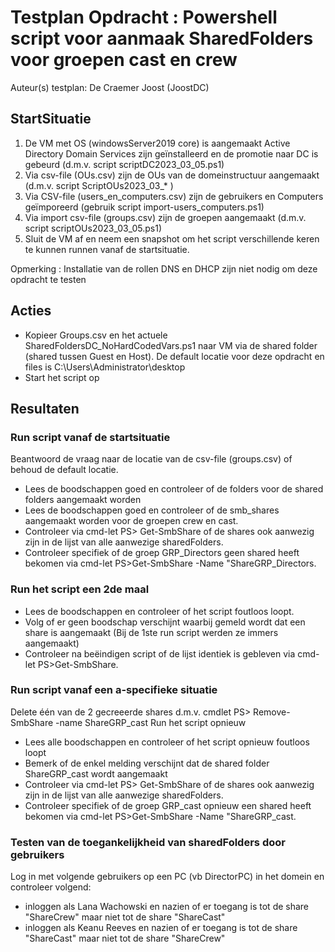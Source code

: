 # Testplan Opdracht : Powershell script voor aanmaak SharedFolders voor groepen cast en crew

Auteur(s) testplan: De Craemer Joost (JoostDC)

## StartSituatie

1. De VM met OS (windowsServer2019 core) is aangemaakt
Active Directory Domain Services zijn geïnstalleerd en de promotie naar DC is gebeurd (d.m.v. script scriptDC2023_03_05.ps1)
2. Via csv-file (OUs.csv) zijn de OUs van de domeinstructuur aangemaakt (d.m.v. script ScriptOUs2023_03_* )
3. Via CSV-file (users_en_computers.csv) zijn de gebruikers en Computers geïmporeerd (gebruik script import-users_computers.ps1)
4. Via import csv-file (groups.csv) zijn de groepen aangemaakt (d.m.v. script scriptOUs2023_03_05.ps1) 
5. Sluit de VM af en neem een snapshot om het script verschillende keren te kunnen runnen vanaf de startsituatie. 

Opmerking : Installatie van de rollen DNS en DHCP zijn niet nodig om deze opdracht te testen

## Acties

* Kopieer Groups.csv en het actuele SharedFoldersDC_NoHardCodedVars.ps1 naar VM via de shared folder (shared tussen Guest en Host). 
De default locatie voor deze opdracht en files is C:\Users\Administrator\desktop
* Start het script op

## Resultaten

### Run script vanaf de startsituatie

Beantwoord de vraag naar de locatie van de csv-file (groups.csv) of behoud de default locatie.

* Lees de boodschappen goed en controleer of de folders voor de shared folders aangemaakt worden
* Lees de boodschappen goed en controleer of de smb_shares aangemaakt worden voor de groepen crew en cast.
* Controleer via cmd-let PS> Get-SmbShare of de shares ook aanwezig zijn in de lijst van alle aanwezige sharedFolders. 
* Controleer specifiek of de groep GRP_Directors geen shared heeft bekomen via cmd-let PS>Get-SmbShare -Name "ShareGRP_Directors.

### Run het script een 2de maal

* Lees de boodschappen en controleer of het script foutloos loopt.
* Volg of er geen boodschap verschijnt waarbij gemeld wordt dat een share is aangemaakt (Bij de 1ste run script werden ze immers aangemaakt)
* Controleer na beëindigen script of de lijst identiek is gebleven via cmd-let PS>Get-SmbShare. 

### Run script vanaf een a-specifieke situatie

Delete één van de 2 gecreeerde shares d.m.v. cmdlet PS> Remove-SmbShare  -name ShareGRP_cast
Run het script opnieuw

* Lees alle boodschappen en controleer of het script opnieuw foutloos loopt
* Bemerk of de enkel melding verschijnt dat de shared folder ShareGRP_cast wordt aangemaakt
* Controleer via cmd-let PS> Get-SmbShare of de shares ook aanwezig zijn in de lijst van alle aanwezige sharedFolders.
* Controleer specifiek of de groep GRP_cast opnieuw een shared heeft bekomen via cmd-let PS>Get-SmbShare -Name "ShareGRP_cast.

### Testen van de toegankelijkheid van sharedFolders door gebruikers

Log in met volgende gebruikers op een PC (vb DirectorPC) in het domein en controleer volgend:

* inloggen als Lana Wachowski en nazien of er toegang is tot de share "ShareCrew" maar niet tot de share "ShareCast"
* inloggen als Keanu Reeves en nazien of er toegang is tot de share "ShareCast" maar niet tot de share "ShareCrew"
